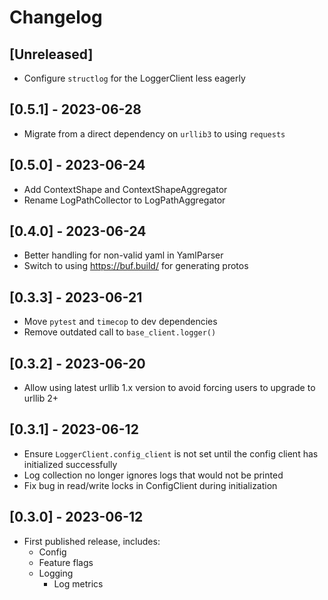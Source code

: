 # Changelog

## [Unreleased]

- Configure `structlog` for the LoggerClient less eagerly

## [0.5.1] - 2023-06-28

- Migrate from a direct dependency on `urllib3` to using `requests`

## [0.5.0] - 2023-06-24

- Add ContextShape and ContextShapeAggregator
- Rename LogPathCollector to LogPathAggregator

## [0.4.0] - 2023-06-24

- Better handling for non-valid yaml in YamlParser
- Switch to using https://buf.build/ for generating protos

## [0.3.3] - 2023-06-21

- Move `pytest` and `timecop` to dev dependencies
- Remove outdated call to `base_client.logger()`

## [0.3.2] - 2023-06-20

- Allow using latest urllib 1.x version to avoid forcing users to upgrade to urllib 2+

## [0.3.1] - 2023-06-12

- Ensure `LoggerClient.config_client` is not set until the config client has initialized successfully
- Log collection no longer ignores logs that would not be printed
- Fix bug in read/write locks in ConfigClient during initialization

## [0.3.0] - 2023-06-12

- First published release, includes:
  - Config
  - Feature flags
  - Logging
    - Log metrics
